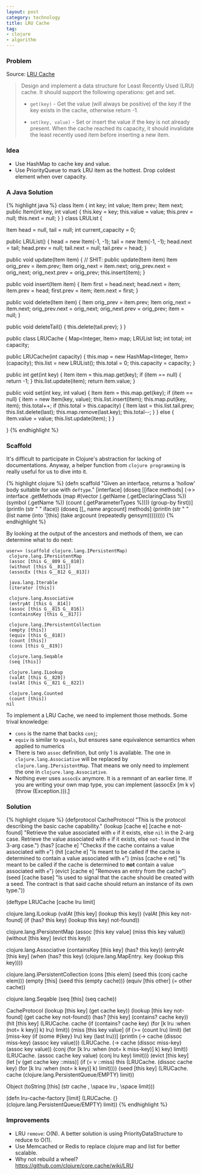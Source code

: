 ```yaml
---
layout: post
category: technology
title: LRU Cache
tag:
- clojure
- algorithm
---
```




### Problem

Source: [LRU Cache](https://oj.leetcode.com/problems/lru-cache/)

> Design and implement a data structure for Least Recently Used (LRU) cache. It should support the following operations: get and set.
>
> * `get(key)` - Get the value (will always be positive) of the key if the key exists in the cache, otherwise return -1.
>
> * `set(key, value)` - Set or insert the value if the key is not already present. When the cache reached its capacity, it should invalidate the least recently used item before inserting a new item.

### Idea

* Use HashMap to cache key and value.
* Use PriorityQueue to mark LRU item as the hottest. Drop coldest element when over capacity.

### A Java Solution

{% highlight java %}
class Item {
  int key;
  int value;
  Item prev;
  Item next;
  public Item(int key, int value) {
    this.key = key;
    this.value = value;
    this.prev = null;
    this.next = null;
  }
}
class LRUList {

  Item head = null, tail = null;
  int current_capacity = 0;

  public LRUList() {
    head = new Item(-1, -1);
    tail = new Item(-1, -1);
    head.next = tail;
    head.prev = null;
    tail.next = null;
    tail.prev = head;
  }

  public void update(Item item) { // SHIT: public update(Item item)
    Item orig_prev = item.prev;
    Item orig_next = item.next;
    orig_prev.next = orig_next;
    orig_next.prev = orig_prev;
    this.insert(item);
  }

  public void insert(Item item) {
    Item first = head.next;
    head.next = item;
    item.prev = head;
    first.prev = item;
    item.next = first;
  }

  public void delete(Item item) {
    Item orig_prev = item.prev;
    Item orig_next = item.next;
    orig_prev.next = orig_next;
    orig_next.prev = orig_prev;
    item = null;
  }

  public void deleteTail() {
    this.delete(tail.prev);
  }
}

public class LRUCache {
  Map<Integer, Item> map;
  LRUList list;
  int total;
  int capacity;

  public LRUCache(int capacity) {
    this.map = new HashMap<Integer, Item>(capacity);
    this.list = new LRUList();
    this.total = 0;
    this.capacity = capacity;
  }

  public int get(int key) {
    Item item = this.map.get(key);
    if (item == null) {
      return -1;
    }
    this.list.update(item);
    return item.value;
  }

  public void set(int key, int value) {
    Item item = this.map.get(key);
    if (item == null) {
      item = new Item(key, value);
      this.list.insert(item);
      this.map.put(key, item);
      this.total++;
      if (this.total > this.capacity) {
        Item last = this.list.tail.prev;
        this.list.delete(last);
        this.map.remove(last.key);
        this.total--;
      }
    } else {
      item.value = value;
      this.list.update(item);
    }
  }


}
{% endhighlight %}

### Scaffold

It's difficult to participate in Clojure's abstraction for lacking of documentations.
Anyway, a helper function from `clojure programming` is really useful for us to
dive into it.

{% highlight clojure %}
(defn scaffold
"Given an interface, returns a 'hollow' body suitable for use with `deftype`." [interface]
(doseq [[iface methods] (->> interface
.getMethods
(map #(vector (.getName (.getDeclaringClass %))
(symbol (.getName %))
(count (.getParameterTypes %)))) (group-by first))]
(println (str " " iface))
(doseq [[_ name argcount] methods]
(println
(str " "
(list name (into '[this] (take argcount (repeatedly gensym)))))))))
{% endhighlight %}

By looking at the output of the ancestors and methods of them, we can
determine what to do next:

    user=> (scaffold clojure.lang.IPersistentMap)
     clojure.lang.IPersistentMap
     (assoc [this G__809 G__810])
     (without [this G__811])
     (assocEx [this G__812 G__813])

     java.lang.Iterable
     (iterator [this])

     clojure.lang.Associative
     (entryAt [this G__814])
     (assoc [this G__815 G__816])
     (containsKey [this G__817])

     clojure.lang.IPersistentCollection
     (empty [this])
     (equiv [this G__818])
     (count [this])
     (cons [this G__819])

     clojure.lang.Seqable
     (seq [this])

     clojure.lang.ILookup
     (valAt [this G__820])
     (valAt [this G__821 G__822])

     clojure.lang.Counted
     (count [this])
    nil

To implement a LRU Cache, we need to implement those methods.
Some trival knowledge:

* `cons` is the name that backs `conj`;
* `equiv` is similar to `equals`, but ensures sane equivalence semantics when applied to numerics
* There is two `assoc` definition, but only 1 is available. The one in `clojure.lang.Associative` will be replaced by `clojure.lang.IPersistentMap`. That means we only need to implement the one in ``clojure.lang.Associative``.
* Nothing ever uses `assocEx` anymore. It is a remnant of an earlier time. If you are writing your own map type, you can implement (assocEx [m k v] (throw (Exception.))).[1]


### Solution

{% highlight clojure %}
(defprotocol CacheProtocol
  "This is the protocol describing the basic cache capability."
  (lookup [cache e]
          [cache e not-found]
   "Retrieve the value associated with `e` if it exists, else `nil` in
   the 2-arg case.  Retrieve the value associated with `e` if it exists,
   else `not-found` in the 3-arg case.")
  (has?    [cache e]
   "Checks if the cache contains a value associated with `e`")
  (hit     [cache e]
   "Is meant to be called if the cache is determined to contain a value
   associated with `e`")
  (miss    [cache e ret]
   "Is meant to be called if the cache is determined to **not** contain a
   value associated with `e`")
  (evict  [cache e]
   "Removes an entry from the cache")
  (seed    [cache base]
   "Is used to signal that the cache should be created with a seed.
   The contract is that said cache should return an instance of its
   own type."))

(deftype LRUCache
  [cache lru limit]

  clojure.lang.ILookup
  (valAt
   [this key]
   (lookup this key))
  (valAt
   [this key not-found]
   (if (has? this key)
     (lookup this key)
     not-found))

  clojure.lang.IPersistentMap
  (assoc [this key value]
    (miss this key value))
  (without [this key]
    (evict this key))

  clojure.lang.Associative
  (containsKey
   [this key]
   (has? this key))
  (entryAt
   [this key]
   (when (has? this key)
     (clojure.lang.MapEntry. key (lookup this key))))

  clojure.lang.IPersistentCollection
  (cons
   [this elem]
   (seed this (conj cache elem)))
  (empty
   [this]
   (seed this (empty cache)))
  (equiv
   [this other]
   (= other cache))

  clojure.lang.Seqable
  (seq [this]
       (seq cache))

  CacheProtocol
  (lookup
   [this key]
   (get cache key))
  (lookup
   [this key not-found]
   (get cache key not-found))
  (has?
   [this key]
   (contains? cache key))
  (hit
   [this key]
   (LRUCache. cache
              (if (contains? cache key)
                (for [k lru :when (not= k key)] k)
                lru)
              limit))
  (miss
   [this key value]
   (if (>= (count lru) limit)
     (let [miss-key (if (some #{key} lru)
                      key
                      (last lru))]
       (println (-> cache (dissoc miss-key) (assoc key value)))
       (LRUCache. (-> cache (dissoc miss-key) (assoc key value))
                  (conj (for [k lru :when (not= k miss-key)]  k) key)
                  limit))
     (LRUCache. (assoc cache key value)
                (conj lru key)
                limit)))
  (evict
   [this key]
   (let [v (get cache key ::miss)]
     (if (= v ::miss)
       this
       (LRUCache. (dissoc cache key)
                  (for [k lru :when (not= k key)] k)
                  limit))))
  (seed
   [this key]
   (LRUCache. cache
              (clojure.lang.PersistentQueue/EMPTY)
              limit))

  Object
  (toString
   [this]
   (str cache \, \space lru \, \space limit)))

(defn lru-cache-factory
  [limit]
  (LRUCache. {} (clojure.lang.PersistentQueue/EMPTY) limit))
{% endhighlight %}

### Improvements

* LRU `remove`: O(N). A better solution is using PriorityDataStructure to reduce to O(1).
* Use Memcached or Redis to replace clojure map and list for better scalable.
* Why not rebuild a wheel? https://github.com/clojure/core.cache/wiki/LRU


[1]: http://stackoverflow.com/questions/25318321/in-clojure-what-is-assocex-for
